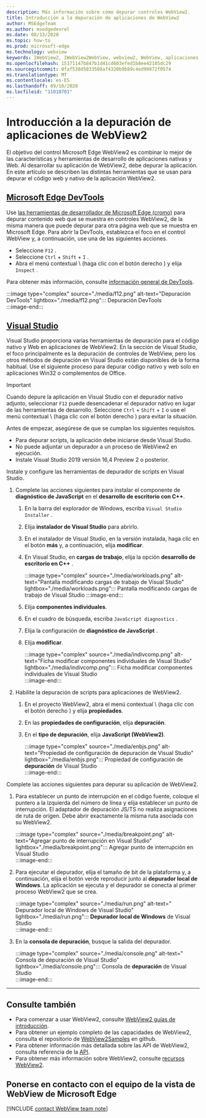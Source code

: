 ```yaml
---
description: Más información sobre cómo depurar controles WebView2.
title: Introducción a la depuración de aplicaciones de WebView2
author: MSEdgeTeam
ms.author: msedgedevrel
ms.date: 08/13/2020
ms.topic: how-to
ms.prod: microsoft-edge
ms.technology: webview
keywords: IWebView2, IWebView2WebView, webview2, WebView, aplicaciones Win32, Win32, Edge, ICoreWebView2, ICoreWebView2Host, control de explorador, HTML Edge
ms.openlocfilehash: 15171147b847b1d41cd603efed1b8ee42185dc29
ms.sourcegitcommit: 0faf538d5033508af4320b9b89c4ed99872f0574
ms.translationtype: MT
ms.contentlocale: es-ES
ms.lasthandoff: 09/10/2020
ms.locfileid: "11010701"
---
```

# Introducción a la depuración de aplicaciones de WebView2  

El objetivo del control Microsoft Edge WebView2 es combinar lo mejor de las características y herramientas de desarrollo de aplicaciones nativas y Web.  Al desarrollar su aplicación de WebView2, debe depurar la aplicación.  En este artículo se describen las distintas herramientas que se usan para depurar el código web y nativo de la aplicación WebView2.  

## [Microsoft Edge DevTools](#tab/devtools)  

Use [las herramientas de desarrollador de Microsoft Edge (cromo)][DevtoolsGuideChromiumMain] para depurar contenido web que se muestra en controles WebView2, de la misma manera que puede depurar para otra página web que se muestra en Microsoft Edge.  Para abrir la DevTools, establezca el foco en el control WebView y, a continuación, use una de las siguientes acciones.  

*   Seleccione `F12` .  
*   Seleccione `Ctrl` + `Shift` + `I` .  
*   Abra el menú contextual \ (haga clic con el botón derecho \) y elija `Inspect` .  

Para obtener más información, consulte [información general de DevTools][DevtoolsGuideChromiumMain].  

:::image type="complex" source="./media/f12.png" alt-text="Depuración DevTools" lightbox="./media/f12.png":::
   Depuración DevTools  
:::image-end:::  

## [Visual Studio](#tab/visualstudio)  

Visual Studio proporciona varias herramientas de depuración para el código nativo y Web en aplicaciones de WebView2.  En la sección de Visual Studio, el foco principalmente es la depuración de controles de WebView, pero los otros métodos de depuración en Visual Studio están disponibles de la forma habitual.  Use el siguiente proceso para depurar código nativo y web solo en aplicaciones Win32 o complementos de Office.  

> [!IMPORTANT]
> Cuando depure la aplicación en Visual Studio con el depurador nativo adjunto, seleccionar `F12` puede desencadenar el depurador nativo en lugar de las herramientas de desarrollo.  Seleccione `Ctrl` + `Shift` + `I` o use el menú contextual \ (haga clic con el botón derecho \) para evitar la situación.  

Antes de empezar, asegúrese de que se cumplan los siguientes requisitos.  

*   Para depurar scripts, la aplicación debe iniciarse desde Visual Studio.  
*   No puede adjuntar un depurador a un proceso de WebView2 en ejecución.  
*   Instale Visual Studio 2019 versión 16,4 Preview 2 o posterior.  

Instale y configure las herramientas de depurador de scripts en Visual Studio.  

1.  Complete las acciones siguientes para instalar el componente de **diagnóstico de JavaScript** en el **desarrollo de escritorio con C++**.  

    1. En la barra del explorador de Windows, escriba `Visual Studio Installer` .  
    1. Elija **instalador de Visual Studio** para abrirlo.  
    1. En el instalador de Visual Studio, en la versión instalada, haga clic en el botón **más** y, a continuación, elija **modificar**.  
    1. En Visual Studio, en **cargas de trabajo**, elija la opción **desarrollo de escritorio en C++** .  
        
        :::image type="complex" source="./media/workloads.png" alt-text="Pantalla modificando cargas de trabajo de Visual Studio" lightbox="./media/workloads.png":::
            Pantalla modificando cargas de trabajo de Visual Studio :::image-end:::  
        
    1.  Elija **componentes individuales**.  
    1.  En el cuadro de búsqueda, escriba `JavaScript diagnostics` .  
    1.  Elija la configuración de **diagnóstico de JavaScript** .  
    1.  Elija **modificar**. 
        
        :::image type="complex" source="./media/indivcomp.png" alt-text="Ficha modificar componentes individuales de Visual Studio" lightbox="./media/indivcomp.png":::
           Ficha modificar componentes individuales de Visual Studio  
        :::image-end:::  
        
1.  Habilite la depuración de scripts para aplicaciones de WebView2.  
    1.  En el proyecto WebView2, abra el menú contextual \ (haga clic con el botón derecho \) y elija **propiedades**.  
    1.  En las **propiedades de configuración**, elija **depuración**.  
    1.  En el **tipo de depuración**, elija **JavaScript (WebView2)**.  
        
        :::image type="complex" source="./media/enbjs.png" alt-text="Propiedad de configuración de depuración de Visual Studio" lightbox="./media/enbjs.png":::
           Propiedad de configuración de **depuración** de Visual Studio  
        :::image-end:::  
        
Complete las acciones siguientes para depurar su aplicación de WebView2.  

1.  Para establecer un punto de interrupción en el código fuente, coloque el puntero a la izquierda del número de línea y elija establecer un punto de interrupción.  El adaptador de depuración JS/TS no realiza asignaciones de ruta de origen.  Debe abrir exactamente la misma ruta asociada con su WebView2.  
    
    :::image type="complex" source="./media/breakpoint.png" alt-text="Agregar punto de interrupción en Visual Studio" lightbox="./media/breakpoint.png"::: 
       Agregar punto de interrupción en Visual Studio  
    :::image-end:::  
    
1.  Para ejecutar el depurador, elija el tamaño de bit de la plataforma y, a continuación, elija el botón verde reproducir junto al **depurador local de Windows**.  La aplicación se ejecuta y el depurador se conecta al primer proceso WebView2 que se crea.  
    
    :::image type="complex" source="./media/run.png" alt-text=" Depurador local de Windows de Visual Studio" lightbox="./media/run.png"::: 
       **Depurador local de Windows** de Visual Studio  
    :::image-end:::  
    
1.  En la **consola de depuración**, busque la salida del depurador.  
    
    :::image type="complex" source="./media/console.png" alt-text=" Consola de depuración de Visual Studio" lightbox="./media/console.png"::: 
       Consola de **depuración** de Visual Studio  
    :::image-end:::  
    
* * *  

## Consulte también  

*   Para comenzar a usar WebView2, consulte [WebView2 guías de introducción][Webview2MainGettingStarted].  
*   Para obtener un ejemplo completo de las capacidades de WebView2, consulta el repositorio de [WebView2Samples][GithubMicrosoftedgeWebview2samples] en github.
*   Para obtener información más detallada sobre las API de WebView2, consulta referencia de la [API][Webview2ApiReference].
*   Para obtener más información sobre WebView2, consulte [recursos WebView2][Webview2MainNextSteps].

## Ponerse en contacto con el equipo de la vista de WebView de Microsoft Edge  

[!INCLUDE [contact WebView team note](../includes/contact-webview-team-note.md)]  

<!-- links -->  

[DevtoolsGuideChromiumMain]: ../../devtools-guide-chromium.md "Herramientas para desarrolladores de Microsoft Edge (cromo)"  

[Webview2ReferenceDotnet09628MicrosoftWebWebview2CoreCorewebview2environmentoptionsAdditionalbrowserarguments]: ../reference/dotnet/0-9-628/microsoft-web-webview2-core-corewebview2environmentoptions.md#additionalbrowserarguments "AdditionalBrowserArguments-0.9.515-Microsoft. Web. WebView2. Core. CoreWebView2EnvironmentOptions clase | Microsoft docs"  
[Webview2ReferenceWin3209622Webview2IdlParameters]: ../reference/win32/0-9-622/webview2-idl.md#createcorewebview2environment  "CreateCoreWebView2Environment-Globals | Microsoft docs"  
[Webview2ApiReference]: ../webview2-api-reference.md "Referencia de la API de Microsoft Edge WebView2 | Microsoft docs"  
[Webview2MainNextSteps]: ../index.md#next-steps "Pasos siguientes: Introducción a Microsoft Edge WebView2 (versión preliminar) | Microsoft docs"  
[Webview2MainGettingStarted]: ../index.md#getting-started "Introducción: Introducción a Microsoft Edge WebView2 (versión preliminar) | Microsoft docs"  

[GithubMicrosoftedgeWebviewfeedbackMain]: https://github.com/MicrosoftEdge/WebViewFeedback "Comentarios de WebView: MicrosoftEdge/WebViewFeedback | GitHub"  
[GithubMicrosoftedgeWebview2samples]: https://github.com/MicrosoftEdge/WebView2Samples "Ejemplos de WebView2: MicrosoftEdge/WebView2Samples | GitHub"  

[GithubMicrosoftVscodeJSDebugWhatsNew]: https://github.com/microsoft/vscode-js-debug#whats-new "¿Qué novedades hay? -Depurador de JavaScript para Visual Studio Code-Microsoft/vscode-JS-Debug | GitHub"  

[GithubMicrosoftVscodeEdgeDebug2ReadmeChromiumWebviewApplications]: https://github.com/microsoft/vscode-edge-debug2/blob/master/README.md#microsoft-edge-chromium-webview-applications "Aplicaciones de WebView de Microsoft Edge (cromo): depurador de código de Visual Studio para Microsoft Edge-Microsoft/vscode-Edge-debug2 | GitHub"  
